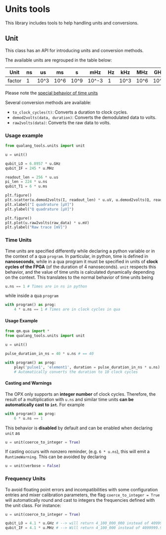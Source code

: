# Units tools
This library includes tools to help handling units and conversions.

## Unit
This class has an API for introducing units and conversion methods.

The available units are regrouped in the table below:

| Unit   | ns  | us   | ms   | s    | mHz   | Hz  | kHz | MHz  | GHz  | uV    | mV  | V   |
|--------|-----|------|------|------|-------|-----|-----|------|------|-------|-----|-----|
| factor | 1   | 10^3 | 10^6 | 10^9 | 10^-3 | 1   | 10^3| 10^6 | 10^9 | 10^-6 | 10^-3 | 1   |

Please note the [special behavior of time units](#time-units)

Several conversion methods are available:
- `to_clock_cycles(t)`: Converts a duration to clock cycles.
- `demod2volts(data, duration)`: Converts the demodulated data to volts.
- `raw2volts(data)`: Converts the raw data to volts.

### Usage example

 
```python
from qualang_tools.units import unit

u = unit()

qubit_LO = 6.8957 * u.GHz
qubit_IF = 245 * u.MHz

readout_len = 256 * u.us
pi_len = 224 * u.ns
qubit_T1 = 6 * u.ms

plt.figure()
plt.scatter(u.demod2volts(I, readout_len) * u.uV, u.demod2volts(Q, readout_len)* u.uV)
plt.xlabel("I quadrature [µV]")
plt.ylabel("Q quadrature [µV]")

plt.figure()
plt.plot(u.raw2volts(raw_data) * u.mV)
plt.ylabel("Raw trace [mV]")
```

### Time Units

Time units are specified differently while declaring a python variable or in the context of a qua `program`. 
In particular, in python, time is defined in **nanoseconds**, while in a qua program it must be specified in units of **clock cycles of the FPGA** (of the duration of 4 nanoseconds).
`unit` respects this behavior, and the value of time units is calculated dynamically depending on the context.
This translates to the normal behavior of time units being

```python
u.ns == 1 # Times are in ns in python
```

while inside a qua `program`

```python
with program() as prog:
    4 * u.ns == 1 # Times are in clock cycles in qua
```

#### Usage Example

```python
from qm.qua import *
from qualang_tools.units import unit

u = unit()

pulse_duration_in_ns = 40 * u.ns # == 40

with program() as prog:
    play('pulse1', 'element1', duration = pulse_duration_in_ns * u.ns)
    # Automatically converts the duration to 10 clock cycles
```

#### Casting and Warnings

The OPX only supports an **integer number** of clock cycles. Therefore, the result of a multiplication with `u.ns` and similar time units **can be automatically cast to `int`**.
For example

```python
with program() as prog:
    6 * u.ns == 1
```

This behavior is **disabled** by default and can be enabled when declaring `unit` as

```python
u = unit(coerce_to_integer = True)
```

If casting occurs with nonzero reminder, (e.g. `6 * u.ns`), this will emit a `RuntimeWarning`. This can be avoided by declaring

```python
u = unit(verbose = False)
```

### Frequency Units

To avoid floating point errors and incompatibilities with some configuration entries and mixer calibration parameters, 
the flag ``coerce_to_integer = True`` will automatically round and cast to integers the frequencies defined with the 
unit class. 
For instance:

```python
u = unit(coerce_to_integer = True)

qubit_LO = 4.1 * u.GHz # --> will return 4_100_000_000 instead of 4099999999.9999995 (= 4.1 * 1e9)
qubit_IF = 4.1 * u.MHz # --> Will return 4_100_000 instead of 4099999.9999995 (= 4.1 * 1e6)
```

